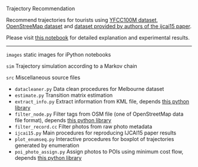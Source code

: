 Trajectory Recommendation

Recommend trajectories for tourists using [YFCC100M dataset](http://www.referitgame.com/vicente/flickr100M/),
[OpenStreeMap dataset](http://www.openstreetmap.org/) and 
[dataset provided by authors of the ijcai15 paper](https://sites.google.com/site/limkwanhui/datacode#ijcai15).

Please visit [this notebook](./notes.ipynb) for detailed explanation and experimental results.

--------------------

```images``` static images for iPython notebooks

```sim``` Trajectory simulation according to a Markov chain

```src``` Miscellaneous source files 

 * ```datacleaner.py``` Data clean procedures for Melbourne dataset
 * ```estimate.py``` Transition matrix estimation
 * ```extract_info.py``` Extract information from KML file, depends [this python library](https://fastkml.readthedocs.org/en/latest/)
 * ```filter_node.py``` Filter tags from OSM file (one of OpenStreetMap data file format), depends [this python library](http://imposm.org/docs/imposm/latest/)
 * ```filter_record.cc``` Filter photos from raw photo metadata
 * ```ijcai15.py``` Main procedures for reproducing IJCAI15 paper results
 * ```plot_enumseq.py``` Interactive procedures for boxplot of trajectories generated by enumeration
 * ```poi_photo_assign.py``` Assign photos to POIs using minimum cost flow, depends [this python library](https://networkx.github.io/)
